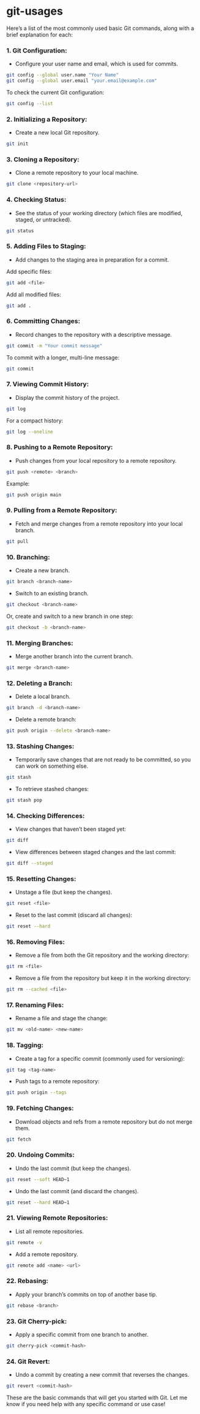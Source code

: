 # git-usages

Here’s a list of the most commonly used basic Git commands, along with a brief explanation for each:

### 1. **Git Configuration:**
   - Configure your user name and email, which is used for commits.

   ```bash
   git config --global user.name "Your Name"
   git config --global user.email "your.email@example.com"
   ```

   To check the current Git configuration:
   ```bash
   git config --list
   ```

### 2. **Initializing a Repository:**
   - Create a new local Git repository.

   ```bash
   git init
   ```

### 3. **Cloning a Repository:**
   - Clone a remote repository to your local machine.

   ```bash
   git clone <repository-url>
   ```

### 4. **Checking Status:**
   - See the status of your working directory (which files are modified, staged, or untracked).

   ```bash
   git status
   ```

### 5. **Adding Files to Staging:**
   - Add changes to the staging area in preparation for a commit.

   Add specific files:
   ```bash
   git add <file>
   ```

   Add all modified files:
   ```bash
   git add .
   ```

### 6. **Committing Changes:**
   - Record changes to the repository with a descriptive message.

   ```bash
   git commit -m "Your commit message"
   ```

   To commit with a longer, multi-line message:
   ```bash
   git commit
   ```

### 7. **Viewing Commit History:**
   - Display the commit history of the project.

   ```bash
   git log
   ```

   For a compact history:
   ```bash
   git log --oneline
   ```

### 8. **Pushing to a Remote Repository:**
   - Push changes from your local repository to a remote repository.

   ```bash
   git push <remote> <branch>
   ```

   Example:
   ```bash
   git push origin main
   ```

### 9. **Pulling from a Remote Repository:**
   - Fetch and merge changes from a remote repository into your local branch.

   ```bash
   git pull
   ```

### 10. **Branching:**
   - Create a new branch.

   ```bash
   git branch <branch-name>
   ```

   - Switch to an existing branch.

   ```bash
   git checkout <branch-name>
   ```

   Or, create and switch to a new branch in one step:
   ```bash
   git checkout -b <branch-name>
   ```

### 11. **Merging Branches:**
   - Merge another branch into the current branch.

   ```bash
   git merge <branch-name>
   ```

### 12. **Deleting a Branch:**
   - Delete a local branch.

   ```bash
   git branch -d <branch-name>
   ```

   - Delete a remote branch:

   ```bash
   git push origin --delete <branch-name>
   ```

### 13. **Stashing Changes:**
   - Temporarily save changes that are not ready to be committed, so you can work on something else.

   ```bash
   git stash
   ```

   - To retrieve stashed changes:

   ```bash
   git stash pop
   ```

### 14. **Checking Differences:**
   - View changes that haven’t been staged yet:

   ```bash
   git diff
   ```

   - View differences between staged changes and the last commit:

   ```bash
   git diff --staged
   ```

### 15. **Resetting Changes:**
   - Unstage a file (but keep the changes).

   ```bash
   git reset <file>
   ```

   - Reset to the last commit (discard all changes):

   ```bash
   git reset --hard
   ```

### 16. **Removing Files:**
   - Remove a file from both the Git repository and the working directory:

   ```bash
   git rm <file>
   ```

   - Remove a file from the repository but keep it in the working directory:

   ```bash
   git rm --cached <file>
   ```

### 17. **Renaming Files:**
   - Rename a file and stage the change:

   ```bash
   git mv <old-name> <new-name>
   ```

### 18. **Tagging:**
   - Create a tag for a specific commit (commonly used for versioning):

   ```bash
   git tag <tag-name>
   ```

   - Push tags to a remote repository:

   ```bash
   git push origin --tags
   ```

### 19. **Fetching Changes:**
   - Download objects and refs from a remote repository but do not merge them.

   ```bash
   git fetch
   ```

### 20. **Undoing Commits:**
   - Undo the last commit (but keep the changes).

   ```bash
   git reset --soft HEAD~1
   ```

   - Undo the last commit (and discard the changes).

   ```bash
   git reset --hard HEAD~1
   ```

### 21. **Viewing Remote Repositories:**
   - List all remote repositories.

   ```bash
   git remote -v
   ```

   - Add a remote repository.

   ```bash
   git remote add <name> <url>
   ```

### 22. **Rebasing:**
   - Apply your branch’s commits on top of another base tip.

   ```bash
   git rebase <branch>
   ```

### 23. **Git Cherry-pick:**
   - Apply a specific commit from one branch to another.

   ```bash
   git cherry-pick <commit-hash>
   ```

### 24. **Git Revert:**
   - Undo a commit by creating a new commit that reverses the changes.

   ```bash
   git revert <commit-hash>
   ```

These are the basic commands that will get you started with Git. Let me know if you need help with any specific command or use case!
